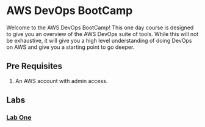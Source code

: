 # AWS DevOps BootCamp
Welcome to the AWS DevOps BootCamp! This one day course is designed to give you an overview of the AWS DevOps suite of tools. While this will not be exhaustive, it will give you a high level understanding of doing DevOps on AWS and give you a starting point to go deeper.

## Pre Requisites
1. An AWS account with admin access. 

## Labs

### [Lab One](lab1)

<!--stackedit_data:
eyJoaXN0b3J5IjpbNjA5MzQ3MTU0LDE1MDkwNTcwNzMsMzQ1Mz
QxMzI3LC0xMTcwMTQwNTMyXX0=
-->